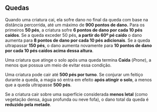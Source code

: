 ## Quedas

Quando uma criatura cai, ela sofre dano no final da queda com base na distância percorrida, até um máximo de **900 pontos de dano.** Para os primeiros **50 pés**, a criatura sofre **6 pontos de dano por cada 10 pés caídos**. 
Se a queda exceder 50 pés, **a partir do 60º pé caído** o dano aumenta para **8 pontos de dano por cada 10 pés adicionais**. 
Se a queda ultrapassar **150 pés**, o dano aumenta novamente para **10 pontos de dano por cada 10 pés caídos acima dessa altura**.

Uma criatura que atinge o solo após uma queda termina **Caída** (_Prone_), a menos que possua um meio de evitar essa condição.

Uma criatura pode cair até **500 pés por turno**. Se conjurar um feitiço durante a queda, a magia só entra em efeito **após atingir o solo**, a menos que a queda ultrapasse **500 pés**.

Se a criatura cair sobre uma superfície considerada **menos letal** (como vegetação densa, água profunda ou neve fofa), o dano total da queda é **reduzido pela metade**.